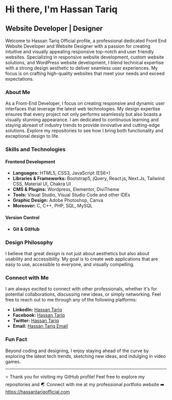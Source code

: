 # Hi there, I'm Hassan Tariq 

## Website Developer | Designer

Welcome to Hassan Tariq Official profile, a professional dedicated Front End Website Developer and Website Designer with a passion for creating intuitive and visually appealing responsive top-notch and user friendly websites. Specializing in responsive website development, custom website solutions, and WordPress website development, I blend technical expertise with a strong design aesthetic to deliver seamless user experiences. My focus is on crafting high-quality websites that meet your needs and exceed expectations.

### About Me

As a Front-End Developer, I focus on creating responsive and dynamic user interfaces that leverage the latest web technologies. My design expertise ensures that every project not only performs seamlessly but also boasts a visually stunning appearance. I am dedicated to continuous learning and staying abreast of industry trends to provide innovative and cutting-edge solutions. Explore my repositories to see how I bring both functionality and exceptional design to life.

### Skills and Technologies

#### Frontend Development
- **Languages:** HTML5, CSS3, JavaScript (ES6+)
- **Libraries & Frameworks:** Bootstrap5, jQuery, React.js, Next.Js, Tailwind CSS, Material UI, Chakra UI  
- **CMS & Plugins:** Wordpress, Elementor, DiviTheme
- **Tools:** Visual Studio, Visual Studio Code and other IDEs
- **Graphic Design:** Adobe Photoshop, Canva 
- **Moreover:** C, C++, PHP, SQL, MySQL

#### Version Control
- **Git & GitHub**

### Design Philosophy
I believe that great design is not just about aesthetics but also about usability and accessibility. My goal is to create web applications that are easy to use, accessible to everyone, and visually compelling.

### Connect with Me

I am always excited to connect with other professionals, whether it's for potential collaborations, discussing new ideas, or simply networking. Feel free to reach out to me through any of the following platforms:

- **LinkedIn:** [Hassan Tariq](https://www.linkedin.com/in/hassantariq010)
- **Facebook:** [Hassan Tariq](https://www.facebook.com/hassantariq010)
- **Twitter:** [Hassan Tariq](https://x.com/hassant010)
- **Email:** [Hassan Tariq Email](mailto:hello@hassantariqofficial.com)


### Fun Fact

Beyond coding and designing, I enjoy staying ahead of the curve by exploring the latest tech trends, sketching new ideas, and indulging in video games.

---

⭐️ Thank you for visiting my GitHub profile! Feel free to explore my repositories and 🌏 Connect with me at my professional portfolio website ➡️ https://hassantariqofficial.com
